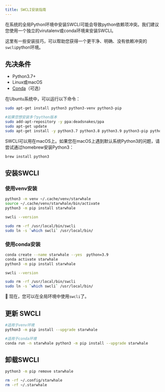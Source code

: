 ```yaml
---
title: SWCLI安装指南
---
```


在系统的全局Python环境中安装SWCLI可能会导致python依赖项冲突。我们建议您使用一个独立的virutalenv或conda环境来安装SWCLI。

这里有一些安装技巧，可以帮助您获得一个更干净、明确、没有依赖冲突的`swcli`python环境。

## 先决条件

* Python3.7+
* Linux或macOS
* [Conda](https://conda.io/)（可选）

在Ubuntu系统中，可以运行以下命令：

```bash
sudo apt-get install python3 python3-venv python3-pip

#如果您想安装多个python版本
sudo add-apt-repository -y ppa:deadsnakes/ppa
sudo apt-get update
sudo apt-get install -y python3.7 python3.8 python3.9 python3-pip python3-venv python3.8-venv python3.7-venv python3.9-venv
```

SWCLI可以用在macOS上。如果您在macOS上遇到默认系统Python3的问题，请尝试通过homebrew安装Python3：

```bash
brew install python3
```

## 安装SWCLI

### 使用venv安装

```bash
python3 -m venv ~/.cache/venv/starwhale
source ~/.cache/venv/starwhale/bin/activate
python3 -m pip install starwhale

swcli --version

sudo rm -rf /usr/local/bin/swcli
sudo ln -s `which swcli` /usr/local/bin/
```

### 使用conda安装

```bash
conda create --name starwhale --yes  python=3.9
conda activate starwhale
python3 -m pip install starwhale

swcli --version

sudo rm -rf /usr/local/bin/swcli
sudo ln -s `which swcli` /usr/local/bin/
```

👏 现在，您可以在全局环境中使用`swcli`了。

## 更新 SWCLI

```bash
#适用于venv环境
python3 -m pip install --upgrade starwhale

#适用于conda环境
conda run -n starwhale python3 -m pip install --upgrade starwhale
```

## 卸载SWCLI

```bash
python3 -m pip remove starwhale

rm -rf ~/.config/starwhale
rm -rf ~/.starwhale
```
